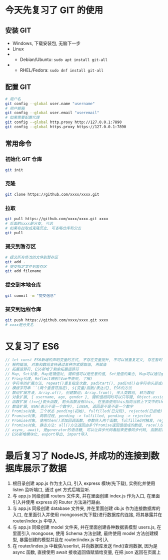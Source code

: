 # 今天先复习了 GIT 的使用

## 安装 GIT

- Windows, 下载安装包, 无脑下一步
- Linux
- - Debian/Ubuntu: `sudo apt install git-all`
- - RHEL/Fedora: `sudo dnf install git-all`

## 配置 GIT

```bash
# 用户名
git config --global user.name "username"
# 用户邮箱
git config --global user.email "useremail"
# 如果需要配置代理
git config --global http.proxy http://127.0.0.1:7890
git config --global https.proxy https://127.0.0.1:7890
```

## 常用命令

### 初始化 GIT 仓库

```bash
git init
```

### 克隆

```bash
git clone https://github.com/xxxx/xxxx.git
```

### 拉取

```bash
git pull https://github.com/xxxx/xxxx.git xxxx
# 后面的xxxx是分支, 可选
# 如果有拉取或克隆历史, 可省略仓库和分支
git pull
```

### 提交到暂存区

```bash
# 提交所有修改的文件到暂存区
git add .
# 提交指定文件到暂存区
git add filename
```

### 提交到本地仓库

```bash
git commit -m "提交信息"
```

### 提交到远程仓库

```bash
git push https://github.com/xxxx/xxxx.git xxxx
# xxxx是分支名
```

# 又复习了 ES6

```js
// let const ES6新增的声明变量的方式, 不存在变量提升, 不可以被重复定义, 存在暂时性死区
// 解构赋值, 对象和数组支持通过某种方式提取值, 再赋值
// 拓展运算符, ES6新增了剩余拓展运算符
// Map, Set对象, Map是键值对, 键和值可以是任意的值, Set是值的集合, Map可以通过get方法获取值, 而Set不能因为它只有值, Map没有格式限制所以可以做数据存储, Set值是唯一的所以可以用来做数组去重
// Proxy代理, Reflect映射(Vue中使用, 了解)
// 字符串的扩展方法, repeat()重复指定次数, padStart(), padEnd()在字符串头部或尾部补全, includes(), 返回布尔值, 是否包含指定字符串, startsWith(), endsWidth(), 返回布尔值, 检测传入参数是否在字符串的开头或结尾
// 模板字符串 ``(两个重音符指定), ${变量/函数/表达式}, ES6的方法
// 数组扩展方法, Array.of(), 创建数组; Array.from(), 传入类数组, 转为数组
// 对象扩展, { username, age, gender }, 键和值相同时可以只写键, Object.assign()浅拷贝, Object.is(), 返回布尔值, 检测传入的两个参数是否为同一个值
// 函数扩展 ()=>{}箭头函数, 箭头函数没有this, 在里面使用this指向当前上下文中的this, 箭头函数没有arguments对象, 可以使用rest参数代替, 箭头函数不可以作为构造函数, 就是不可使用new操作符, 会抛出错误, 箭头函数没有prototype原型属性
// 数值扩展, NaN(表示不是一个数字), isNaN, 返回是不是不是一个数字
// Promise对象, 三个状态 pending(初始), fulfilled(已兑现), rejected(已拒绝)
// Promise对象, 两歌过程, pending -> fulfilled, pending -> rejected
// Promise对象, 使用then()添加回调函数, 参数传入两个函数, fulfilled时触发, rejected时触发
// Promise对象, 静态方法: all()方法返回由多个Promise返回值组成的数组, race()方法, 返回第一个进入fulfilled状态的Promise的resolve值
// async, await, 是generator的语法糖, 可以让异步代码看起来更像同步代码, 函数前加上async表示, 函数体内用await表示异步, 代码执行时遇到await会先返回, 等到异步操作执行结束之后再继续执行函数体内后面的代码
// ES6新增模块化, export导出, import导入
```

# 最后复习了 NodeJS, 并成功的连接到数据库展示了数据

1. 根目录创建 app.js 作为主入口, 引入 express 模块(先下载), 实例化并使用 listen 监听端口, 通过 get 方式后端监听.
2. 与 app.js 同级创建 routers 文件夹, 并在里面创建 index.js 作为入口, 在里面引入并使用 express 的 Router 方法进行路由.
3. 与 app.js 同级创建 database 文件夹, 并在里面创建 db.js 作为连接数据库的入口, 在里面引入并使用 mongoose(先下载)进行数据库的连接, 将其暴露并在 router/index.js 中导入
4. 与 app.js 同级创建 model 文件夹, 并在里面创建各种数据表模型 users.js, 在里面引入 mongoose, 使用 Schema 方法创建, 最终使用 model 方法创建模型, 暴露创建的模型并且在 router/index.js 中引入
5. 在 router/index.js 中截获/userlist, 并向数据库发送 find()查询数据, 因为是 async 函数, 直接使用 await 接收返回值赋值给变量, 在把 json 返回在页面上
